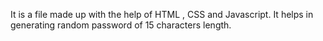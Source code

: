 It is a file made up with the help of HTML , CSS and Javascript. It helps in generating random password of 15 characters length.
